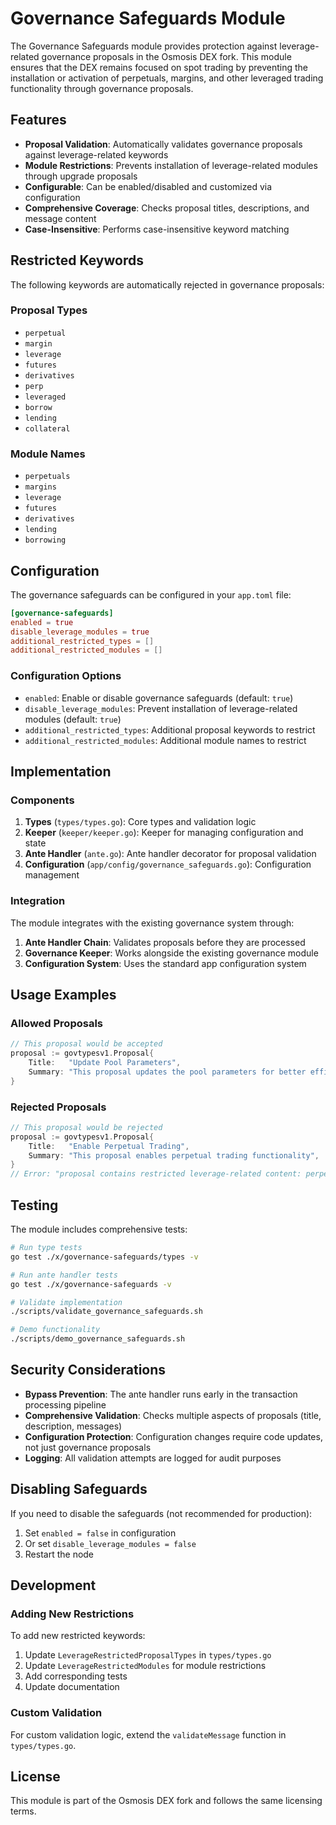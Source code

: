 # Governance Safeguards Module

The Governance Safeguards module provides protection against leverage-related governance proposals in the Osmosis DEX fork. This module ensures that the DEX remains focused on spot trading by preventing the installation or activation of perpetuals, margins, and other leveraged trading functionality through governance proposals.

## Features

- **Proposal Validation**: Automatically validates governance proposals against leverage-related keywords
- **Module Restrictions**: Prevents installation of leverage-related modules through upgrade proposals
- **Configurable**: Can be enabled/disabled and customized via configuration
- **Comprehensive Coverage**: Checks proposal titles, descriptions, and message content
- **Case-Insensitive**: Performs case-insensitive keyword matching

## Restricted Keywords

The following keywords are automatically rejected in governance proposals:

### Proposal Types
- `perpetual`
- `margin`
- `leverage`
- `futures`
- `derivatives`
- `perp`
- `leveraged`
- `borrow`
- `lending`
- `collateral`

### Module Names
- `perpetuals`
- `margins`
- `leverage`
- `futures`
- `derivatives`
- `lending`
- `borrowing`

## Configuration

The governance safeguards can be configured in your `app.toml` file:

```toml
[governance-safeguards]
enabled = true
disable_leverage_modules = true
additional_restricted_types = []
additional_restricted_modules = []
```

### Configuration Options

- `enabled`: Enable or disable governance safeguards (default: `true`)
- `disable_leverage_modules`: Prevent installation of leverage-related modules (default: `true`)
- `additional_restricted_types`: Additional proposal keywords to restrict
- `additional_restricted_modules`: Additional module names to restrict

## Implementation

### Components

1. **Types** (`types/types.go`): Core types and validation logic
2. **Keeper** (`keeper/keeper.go`): Keeper for managing configuration and state
3. **Ante Handler** (`ante.go`): Ante handler decorator for proposal validation
4. **Configuration** (`app/config/governance_safeguards.go`): Configuration management

### Integration

The module integrates with the existing governance system through:

1. **Ante Handler Chain**: Validates proposals before they are processed
2. **Governance Keeper**: Works alongside the existing governance module
3. **Configuration System**: Uses the standard app configuration system

## Usage Examples

### Allowed Proposals

```go
// This proposal would be accepted
proposal := govtypesv1.Proposal{
    Title:   "Update Pool Parameters",
    Summary: "This proposal updates the pool parameters for better efficiency",
}
```

### Rejected Proposals

```go
// This proposal would be rejected
proposal := govtypesv1.Proposal{
    Title:   "Enable Perpetual Trading",
    Summary: "This proposal enables perpetual trading functionality",
}
// Error: "proposal contains restricted leverage-related content: perpetual"
```

## Testing

The module includes comprehensive tests:

```bash
# Run type tests
go test ./x/governance-safeguards/types -v

# Run ante handler tests
go test ./x/governance-safeguards -v

# Validate implementation
./scripts/validate_governance_safeguards.sh

# Demo functionality
./scripts/demo_governance_safeguards.sh
```

## Security Considerations

- **Bypass Prevention**: The ante handler runs early in the transaction processing pipeline
- **Comprehensive Validation**: Checks multiple aspects of proposals (title, description, messages)
- **Configuration Protection**: Configuration changes require code updates, not just governance proposals
- **Logging**: All validation attempts are logged for audit purposes

## Disabling Safeguards

If you need to disable the safeguards (not recommended for production):

1. Set `enabled = false` in configuration
2. Or set `disable_leverage_modules = false`
3. Restart the node

## Development

### Adding New Restrictions

To add new restricted keywords:

1. Update `LeverageRestrictedProposalTypes` in `types/types.go`
2. Update `LeverageRestrictedModules` for module restrictions
3. Add corresponding tests
4. Update documentation

### Custom Validation

For custom validation logic, extend the `validateMessage` function in `types/types.go`.

## License

This module is part of the Osmosis DEX fork and follows the same licensing terms.